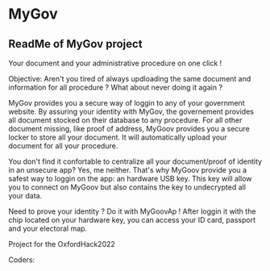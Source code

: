 # MyGov
ReadMe of MyGov project
-----------------------------
Your document and your administrative procedure on one click !

Objective:
Aren't you tired of always updloading the same document and information for all procedure ? 
What about never doing it again ?

MyGov provides you a secure way of loggin to any of your government website.
By assuring your identity with MyGov, the governement provides all document stocked on their database to any procedure. 
For all other document missing, like proof of address, MyGoov provides you a secure locker to store all your document. 
It will automatically upload your document for all your procedure.

You don't find it confortable to centralize all your document/proof of identity in an unsecure app?
Yes, me neither.
That's why MyGoov provide you a safest way to loggin on the app: an hardware USB key. This key will allow you to connect on MyGoov but also contains the key to undecrypted all your data. 


Need to prove your identity ? 
Do it with MyGoovAp ! After loggin it with the chip located on your hardware key, you can access your ID card, passport and your electoral map.


Project for the OxfordHack2022

Coders:

